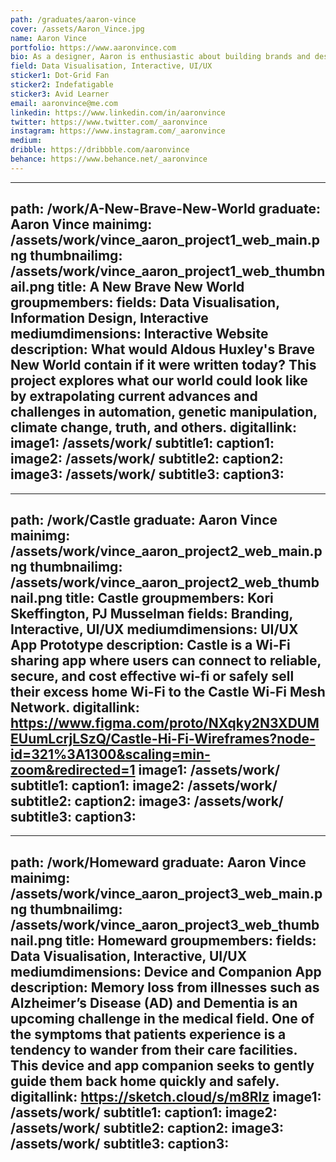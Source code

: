 ```yaml
---
path: /graduates/aaron-vince
cover: /assets/Aaron_Vince.jpg
name: Aaron Vince
portfolio: https://www.aaronvince.com
bio: As a designer, Aaron is enthusiastic about building brands and designing impactful experiences. They like to start every project with thorough research and analysis to inform future design decisions. From there, they use branding, UX principles, front-end development, and graphic design to translate information into emotion. In their free time, Aaron enjoys walking their puggle, Buddy, in the park, making new vegetarian recipes, listening to podcasts like Good Job, Brain!, The Flop House, and FiveThirtyEight Politics, or watching stand-up like Gina Yashere, Beth Stelling, or Bill Burr. They're also passionate about ongoing learning by keeping good habits over time, with the help of the getting things done app, Things. Currently, Aaron is improving on their German with Duolingo and learning SVG, 3D, and React.
field: Data Visualisation, Interactive, UI/UX
sticker1: Dot-Grid Fan
sticker2: Indefatigable
sticker3: Avid Learner
email: aaronvince@me.com
linkedin: https://www.linkedin.com/in/aaronvince
twitter: https://www.twitter.com/_aaronvince
instagram: https://www.instagram.com/_aaronvince
medium:
dribble: https://dribbble.com/aaronvince
behance: https://www.behance.net/_aaronvince
---
```


---
path: /work/A-New-Brave-New-World
graduate: Aaron Vince
mainimg: /assets/work/vince_aaron_project1_web_main.png
thumbnailimg: /assets/work/vince_aaron_project1_web_thumbnail.png
title: A New Brave New World
groupmembers:
fields: Data Visualisation, Information Design, Interactive
mediumdimensions: Interactive Website
description: What would Aldous Huxley's Brave New World contain if it were written today? This project explores what our world could look like by extrapolating current advances and challenges in automation, genetic manipulation, climate change, truth, and others.
digitallink:
image1: /assets/work/
subtitle1:
caption1:
image2: /assets/work/
subtitle2:
caption2:
image3: /assets/work/
subtitle3:
caption3:
---

---
path: /work/Castle
graduate: Aaron Vince
mainimg: /assets/work/vince_aaron_project2_web_main.png
thumbnailimg: /assets/work/vince_aaron_project2_web_thumbnail.png
title: Castle
groupmembers: Kori Skeffington, PJ Musselman
fields: Branding, Interactive, UI/UX
mediumdimensions: UI/UX App Prototype
description: Castle is a Wi-Fi sharing app where users can connect to reliable, secure, and cost effective wi-fi or safely sell their excess home Wi-Fi to the Castle Wi-Fi Mesh Network.
digitallink: https://www.figma.com/proto/NXqky2N3XDUMEUumLcrjLSzQ/Castle-Hi-Fi-Wireframes?node-id=321%3A1300&scaling=min-zoom&redirected=1
image1: /assets/work/
subtitle1:
caption1:
image2: /assets/work/
subtitle2:
caption2:
image3: /assets/work/
subtitle3:
caption3:
---

---
path: /work/Homeward
graduate: Aaron Vince
mainimg: /assets/work/vince_aaron_project3_web_main.png
thumbnailimg: /assets/work/vince_aaron_project3_web_thumbnail.png
title: Homeward
groupmembers:
fields: Data Visualisation, Interactive, UI/UX
mediumdimensions: Device and Companion App
description: Memory loss from illnesses such as Alzheimer’s Disease (AD) and Dementia is an upcoming challenge in the medical field. One of the symptoms that patients experience is a tendency to wander from their care facilities. This device and app companion seeks to gently guide them back home quickly and safely.
digitallink: https://sketch.cloud/s/m8Rlz
image1: /assets/work/
subtitle1:
caption1:
image2: /assets/work/
subtitle2:
caption2:
image3: /assets/work/
subtitle3:
caption3:
---
